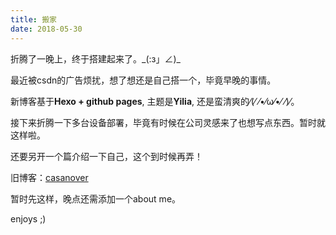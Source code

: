 ```yaml
---
title: 搬家
date: 2018-05-30
---
```


折腾了一晚上，终于搭建起来了。\_(:з」∠)_

最近被csdn的广告烦扰，想了想还是自己搭一个，毕竟早晚的事情。

新博客基于**Hexo + github pages**, 主题是**Yilia**, 还是蛮清爽的⁄(⁄ ⁄•⁄ω⁄•⁄ ⁄)⁄。

接下来折腾一下多台设备部署，毕竟有时候在公司灵感来了也想写点东西。暂时就这样啦。

还要另开一个篇介绍一下自己，这个到时候再弄！

旧博客：[casanover](https://blog.csdn.net/wzj2584454)

暂时先这样，晚点还需添加一个about me。

enjoys ;)
